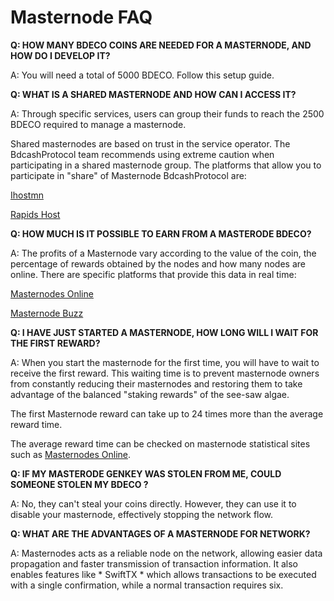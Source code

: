 # Masternode FAQ

**Q: HOW MANY BDECO COINS ARE NEEDED FOR A MASTERNODE, AND HOW DO I DEVELOP IT?**

A: You will need a total of 5000 BDECO. Follow this setup guide.

**Q: WHAT IS A SHARED MASTERNODE AND HOW CAN I ACCESS IT?**

A: Through specific services, users can group their funds to reach the 2500 BDECO required to manage a masternode.

Shared masternodes are based on trust in the service operator. The BdcashProtocol team recommends using extreme caution when participating in a shared masternode group.
The platforms that allow you to participate in "share" of Masternode BdcashProtocol  are:

[Ihostmn](#)

[Rapids Host](#)

**Q: HOW MUCH IS IT POSSIBLE TO EARN FROM A MASTERODE BDECO?**

A: The profits of a Masternode vary according to the value of the coin, the percentage of rewards obtained by the nodes and how many nodes are online. There are specific platforms that provide this data in real time:

[Masternodes Online](#)

[Masternode Buzz](#)

**Q: I HAVE JUST STARTED A MASTERNODE, HOW LONG WILL I WAIT FOR THE FIRST REWARD?**

A: When you start the masternode for the first time, you will have to wait to receive the first reward. This waiting time is to prevent masternode owners from constantly reducing their masternodes and restoring them to take advantage of the balanced "staking rewards" of the see-saw algae.

The first Masternode reward can take up to 24 times more than the average reward time.

The average reward time can be checked on masternode statistical sites such as [Masternodes Online](#).

**Q: IF MY MASTERODE GENKEY WAS STOLEN FROM ME, COULD SOMEONE STOLEN MY BDECO ?**

A: No, they can't steal your coins directly. However, they can use it to disable your masternode, effectively stopping the network flow.

**Q: WHAT ARE THE ADVANTAGES OF A MASTERNODE FOR NETWORK?**

A: Masternodes acts as a reliable node on the network, allowing easier data propagation and faster transmission of transaction information. It also enables features like * SwiftTX * which allows transactions to be executed with a single confirmation, while a normal transaction requires six.